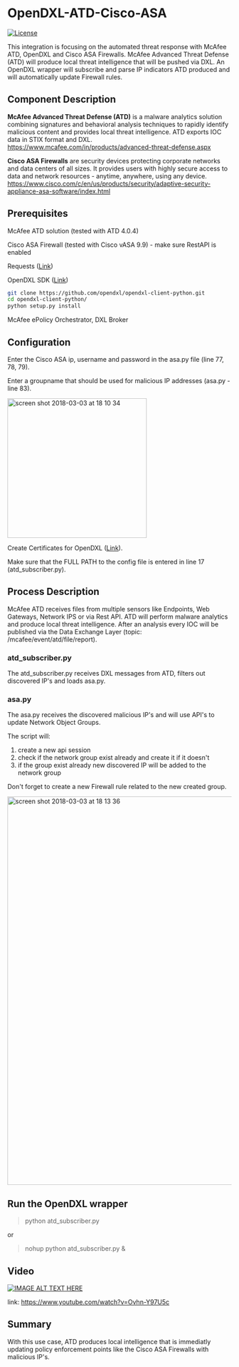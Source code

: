 # OpenDXL-ATD-Cisco-ASA
[![License](https://img.shields.io/badge/License-Apache%202.0-blue.svg)](https://opensource.org/licenses/Apache-2.0)

This integration is focusing on the automated threat response with McAfee ATD, OpenDXL and Cisco ASA Firewalls. McAfee Advanced Threat Defense (ATD) will produce local threat intelligence that will be pushed via DXL. An OpenDXL wrapper will subscribe and parse IP indicators ATD produced and will automatically update Firewall rules.

## Component Description

**McAfee Advanced Threat Defense (ATD)** is a malware analytics solution combining signatures and behavioral analysis techniques to rapidly identify malicious content and provides local threat intelligence. ATD exports IOC data in STIX format and DXL.
https://www.mcafee.com/in/products/advanced-threat-defense.aspx

**Cisco ASA Firewalls** are security devices protecting corporate networks and data centers of all sizes. It provides users with highly secure access to data and network resources - anytime, anywhere, using any device.  
https://www.cisco.com/c/en/us/products/security/adaptive-security-appliance-asa-software/index.html

## Prerequisites
McAfee ATD solution (tested with ATD 4.0.4)

Cisco ASA Firewall (tested with Cisco vASA 9.9) - make sure RestAPI is enabled

Requests ([Link](http://docs.python-requests.org/en/master/user/install/#install))

OpenDXL SDK ([Link](https://github.com/opendxl/opendxl-client-python))
```sh
git clone https://github.com/opendxl/opendxl-client-python.git
cd opendxl-client-python/
python setup.py install
```

McAfee ePolicy Orchestrator, DXL Broker

## Configuration
Enter the Cisco ASA ip, username and password in the asa.py file (line 77, 78, 79).

Enter a groupname that should be used for malicious IP addresses (asa.py - line 83).

<img width="313" alt="screen shot 2018-03-03 at 18 10 34" src="https://user-images.githubusercontent.com/25227268/36937086-4dad8518-1f0e-11e8-8c26-8954c37a85b7.png">

Create Certificates for OpenDXL ([Link](https://opendxl.github.io/opendxl-client-python/pydoc/epoexternalcertissuance.html)). 

Make sure that the FULL PATH to the config file is entered in line 17 (atd_subscriber.py).

## Process Description
McAfee ATD receives files from multiple sensors like Endpoints, Web Gateways, Network IPS or via Rest API. 
ATD will perform malware analytics and produce local threat intelligence. After an analysis every IOC will be published via the Data Exchange Layer (topic: /mcafee/event/atd/file/report). 

### atd_subscriber.py
The atd_subscriber.py receives DXL messages from ATD, filters out discovered IP's and loads asa.py.

### asa.py
The asa.py receives the discovered malicious IP's and will use API's to update Network Object Groups.

The script will:

1. create a new api session 
2. check if the network group exist already and create it if it doesn't
3. if the group exist already new discovered IP will be added to the network group

Don't forget to create a new Firewall rule related to the new created group.

<img width="871" alt="screen shot 2018-03-03 at 18 13 36" src="https://user-images.githubusercontent.com/25227268/36937109-a58e38ae-1f0e-11e8-9a14-558a632c4175.png">

## Run the OpenDXL wrapper
> python atd_subscriber.py

or

> nohup python atd_subscriber.py &

## Video

[![IMAGE ALT TEXT HERE](https://img.youtube.com/vi/Ovhn-Y97U5c/0.jpg)](https://www.youtube.com/watch?v=Ovhn-Y97U5c)

link: https://www.youtube.com/watch?v=Ovhn-Y97U5c

## Summary
With this use case, ATD produces local intelligence that is immediatly updating policy enforcement points like the 
Cisco ASA Firewalls with malicious IP's.
